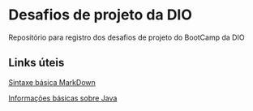 # Desafios de projeto da DIO
Repositório para registro dos desafios de projeto do BootCamp da DIO

## Links úteis
[Sintaxe básica MarkDown](https://www.markdownguide.org/basic-syntax/)

[Informações básicas sobre Java](https://glysns.gitbook.io/java-basico)
